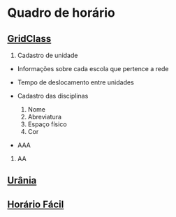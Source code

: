 # Quadro de horário

## [GridClass](https://www.youtube.com/channel/UCQOvufwo5VZ1fiV2g6F8Upg)

1. Cadastro de unidade
   
- Informações sobre cada escola que pertence a rede
- Tempo de deslocamento entre unidades
- Cadastro das disciplinas

  1. Nome
  2. Abreviatura
  3. Espaço físico
  4. Cor

- AAA

1. AA

## [Urânia](https://horario.com.br/)

## [Horário Fácil](https://www.horariofacil.com/pt-BR)